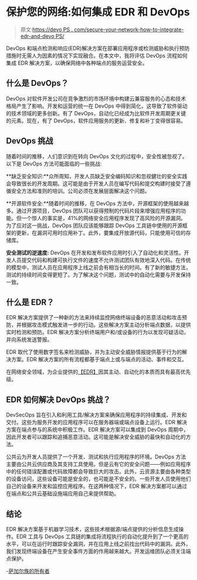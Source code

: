 # 保护您的网络:如何集成 EDR 和 DevOps

> 原文:[https://devo PS . com/secure-your-network-how-to-integrate-edr-and-devo PS/](https://devops.com/secure-your-network-how-to-integrate-edr-and-devops/)

DevOps 和端点检测和响应(EDR)解决方案在部署应用程序或检测威胁和执行预防措施时无需人为因素的情况下实现融合。在本文中，我将评估 DevOps 流程如何集成 EDR 解决方案，以确保网络中各种端点的服务运营安全。

## **什么是 DevOps？**

DevOps 对软件开发公司在竞争激烈的市场环境中构建云兼容服务的心态和技术格局产生了影响。开发和运营的统一在 DevOps 中得到简化，这导致了软件驱动的技术领域的更多创新。有了 DevOps，自动化已经成为比软件开发周期更关键的元素。现在，有了 DevOps，软件应用服务的更新、修复和补丁变得很容易。

## **DevOps 挑战**

随着时间的推移，人们意识到在转向 DevOps 文化的过程中，安全性被忽视了。以下是 DevOps 方法可能面临的一些挑战:

**缺乏安全知识:**众所周知，开发人员缺乏安全编码知识和忽视健壮的安全实践会导致很长的开发周期。这可能是由于开发人员在编写代码和提交构建时接受了遵循安全方法和准则的培训。公司必须在发展层面解决这个问题。

**开源软件安全:**随着时间的推移，在 DevOps 方法中，开源框架的使用越来越多。通过开源项目，DevOps 团队可以获得预制的代码片段来增强应用程序的功能。但一个惊人的事实是，41%的网络安全应用程序发现了高风险的开源漏洞。为了应对这一挑战，DevOps 团队应该能够跟踪 DevOps 工具链中使用的开源框架的更新，在漏洞可用时应用补丁。此外，要集成开放源代码，只能使用可信的存储库。

**安全测试的逆速度:** DevOps 在开发和发布软件应用时引入了自动化和灵活性。开发人员提交代码和构建可执行文件的速度不允许测试团队有效地深入代码。在传统的模型中，测试人员在应用程序上线之前会有相当长的时间。有了新的敏捷方法，测试的持续时间变得更短了。为了解决这个问题，测试中的自动化需要与开发保持一致。

## 什么是 EDR？

EDR 解决方案提供了一种新的方法来持续监控网络终端设备的恶意活动和攻击预防，并根据攻击模式触发进一步的行动。这些解决方案主动分析端点数据，以提供实时检测和预防。EDR 解决方案分析终端用户和/或设备的行为以发现可疑活动，并向系统发送警报。

EDR 取代了使用数字签名来检测威胁，并为主动安全威胁情报提供基于行为的解决方案。EDR 解决方案的所有流程都基于端点上或与端点的活动、事件和交互。

在网络安全领域，为企业提供的[【EDR】](https://www.cynet.com/platform/threat-protection/edr-endpoint-detection-and-response/)因其主动、自动化的本质而具有最高优先级。

## **EDR 如何解决 DevOps 挑战？**

DevSecOps 旨在引入和利用工具/解决方案来确保应用程序的持续集成、开发和交付。这些为服务开发的应用程序可以在服务器端或端点设备上运行。EDR 解决方案在端点参与的系统中积极工作。EDR 解决方案可以集成到 DevOps 周期中，因此开发者可以跟踪和追捕恶意活动。这可能是解决安全威胁的最快和自动化的方法。

公共云为开发人员提供了一个开发、测试和执行应用程序的环境。DevOps 方法主要由公共云供应商及其支持工具使用。但是云有它的安全问题——例如应用程序中的任何错误配置或代码故障都会导致巨大的攻击。此外，云资源主要由各种类型的设备访问，这些设备可能是安全的，也可能是不安全的。一些开发人员使用他们自己的设备来开发和监控应用程序。在这两种情况下，EDR 解决方案都可以通过在端点和公共云基础设施端应用自己来提供帮助。

## **结论**

EDR 解决方案基于机器学习技术，这些技术根据源/端点提供的分析信息生成操作。EDR 工具与 DevOps 工具链的集成将流程执行的自动化提升到了一个更高的水平，可以在运行时跟踪安全漏洞，并在应用上线之前找出代码中的漏洞。此外，我们发现终端设备在产生安全事件方面的作用越来越大。开发运维团队必须关注端点保护。

-[萨加尔族的所有者](https://devops.com/author/sagar-nangare/)